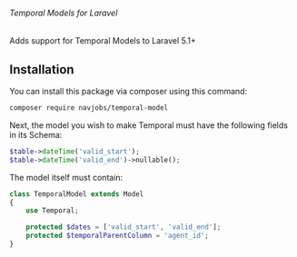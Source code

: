 ###### Temporal Models for Laravel
Adds support for Temporal Models to Laravel 5.1+

## Installation

You can install this package via composer using this command:

```bash
composer require navjobs/temporal-model
```

Next, the model you wish to make Temporal must have the following fields in its Schema:

```php
$table->dateTime('valid_start');
$table->dateTime('valid_end')->nullable();
```

The model itself must contain:

```php
class TemporalModel extends Model
{
    use Temporal;

    protected $dates = ['valid_start', 'valid_end'];
    protected $temporalParentColumn = 'agent_id';
}
```
